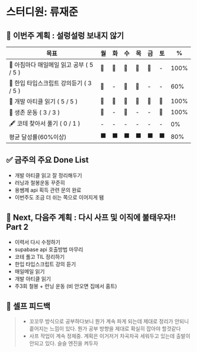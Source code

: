 # 스터디원: 류재준

## 🚀 이번주 계획 : 설렁설렁 보내지 않기

| 목표                            | 월   | 화   | 수   | 목   | 금   | 토   | %   |
| ------------------------------- | --- | --- | --- | --- | --- | --- | --- |
| 📰 아침마다 매일메일 읽고 공부 ( 5 / 5 ) |🌠|🌠|🌠|🌠|🌠|-| 100% |
| 📌 한입 타입스크립트 강의듣기 ( 3 / 5 ) |🌠|-|🌠|🌠|-|-| 60% |
| 📜 개발 아티클 읽기 ( 5 / 5 ) |🌠|🌠|🌠|🌠|🌠|🌠| 100% |
| 💪 생존 운동 ( 3 / 3 )               |🌠|-|🌠|-|-|🌠| 100% |
| 🖋️ 코테 찾아서 풀기 ( 0 / 1 ) |-|-|-|-|-|-| 0% |
| 평균 달성률(60%이상)      |⬛|⬛|⬛|⬛|⬛|⬛| 80% |

## ✅ 금주의 주요 Done List 
- 개발 아티클 읽고 잘 정리해두기
- 러닝과 철봉운동 꾸준히
- 용쌤께 api 획득 관련 문의 완료
- 이번주도 조금 더 쉬는 쪽으로 이어지게 됌  

## 🌱 Next, 다음주 계획 : 다시 사프 및 이직에 불태우자!! Part 2
- 이력서 다시 수정하기
- supabase api 호출방법 마무리
- 코테 풀고 TIL 정리하기
- 한입 타입스크립트 강의 듣기
- 매일메일 읽기
- 개발 아티클 읽기
- 주3회 철봉 + 런닝 운동 (비 안오면 집에서 홈트)

## 🎉 셀프 피드백

> - 꼬꼬무 방식으로 공부하다보니 뭔가 계속 파게 되는데 제대로 정리가 안되니 흩어지는 느낌이 있다. 뭔가 공부 방향을 제대로 확실히 잡아야 할것같다
> - 사프 작업이 계속 정체중. 계획은 이거저거 차곡차곡 세워두고 있는데 출발이 안되고 있다. 슬슬 엔진을 켜두자
